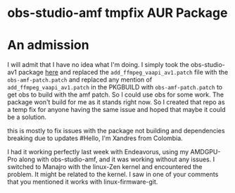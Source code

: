 # obs-studio-amf tmpfix AUR Package
# An admission
I will admit that I have no idea what I'm doing. I simply took the obs-studio-av1 package [here](https://aur.archlinux.org/packages/obs-studio-av1) and replaced the `add_ffmpeg_vaapi_av1.patch` file with the `obs-amf-patch.patch` and replaced any mention of `add_ffmpeg_vaapi_av1.patch` in the PKGBUILD with `obs-amf-patch.patch` to get obs to build with the amf patch. So I could use obs for some work. The package won't build for me as it stands right now. So I created that repo as a temp fix for anyone having the same issue and hoped that maybe it could be a solution.

this is mostly to fix issues with the package not building and dependencies breaking due to updates 
#Hello, I'm Xandres from Colombia.

I had it working perfectly last week with Endeavorus, using my AMDGPU-Pro along with obs-studio-amf, and it was working without any issues. I switched to Manajro with the linux-Zen kernel and encountered the problem. It might be related to the kernel. I saw in one of your comments that you mentioned it works with linux-firmware-git.
